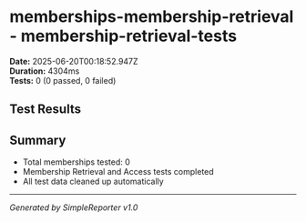 # memberships-membership-retrieval - membership-retrieval-tests

**Date:** 2025-06-20T00:18:52.947Z  
**Duration:** 4304ms  
**Tests:** 0 (0 passed, 0 failed)

## Test Results



## Summary

- Total memberships tested: 0
- Membership Retrieval and Access tests completed
- All test data cleaned up automatically

---
*Generated by SimpleReporter v1.0*
